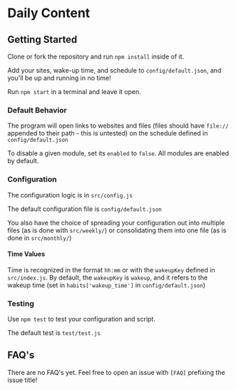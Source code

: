 # Daily Content

## Getting Started

Clone or fork the repository and run `npm install` inside of it.

Add your sites, wake-up time, and schedule to `config/default.json`, and you'll be up and running in no time!

Run `npm start` in a terminal and leave it open.

### Default Behavior

The program will open links to websites and files (files should have `file://` appended to their path - this is untested) on the schedule defined in `config/default.json`

To disable a given module, set its `enabled` to `false`. All modules are enabled by default.

### Configuration

The configuration logic is in `src/config.js`

The default configuration file is `config/default.json`

You also have the choice of spreading your configuration out into multiple files (as is done with `src/weekly/`) or consolidating them into one file (as is done in `src/monthly/`)

#### Time Values

Time is recognized in the format `hh:mm` or with the `wakeupKey` defined in `src/index.js`. By default, the `wakeupKey` is `wakeup`, and it refers to the wakeup time (set in `habits['wakeup_time']` in `config/default.json`)

### Testing

Use `npm test` to test your configuration and script.

The default test is `test/test.js`

## FAQ's

There are no FAQ's yet. Feel free to open an issue with `[FAQ]` prefixing the issue title!
